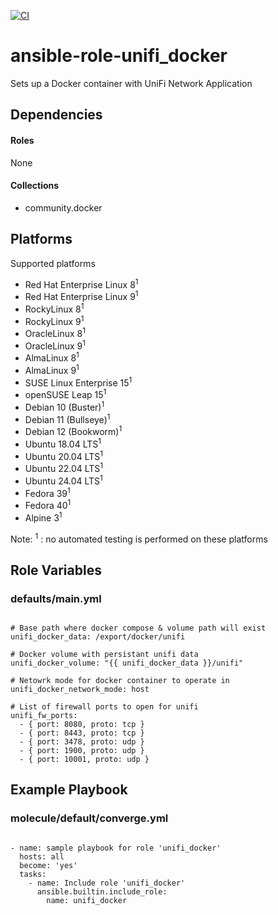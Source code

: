 [![CI](https://github.com/de-it-krachten/ansible-role-unifi_docker/workflows/CI/badge.svg?event=push)](https://github.com/de-it-krachten/ansible-role-unifi_docker/actions?query=workflow%3ACI)


# ansible-role-unifi_docker

Sets up a Docker container with UniFi Network Application



## Dependencies

#### Roles
None

#### Collections
- community.docker

## Platforms

Supported platforms

- Red Hat Enterprise Linux 8<sup>1</sup>
- Red Hat Enterprise Linux 9<sup>1</sup>
- RockyLinux 8<sup>1</sup>
- RockyLinux 9<sup>1</sup>
- OracleLinux 8<sup>1</sup>
- OracleLinux 9<sup>1</sup>
- AlmaLinux 8<sup>1</sup>
- AlmaLinux 9<sup>1</sup>
- SUSE Linux Enterprise 15<sup>1</sup>
- openSUSE Leap 15<sup>1</sup>
- Debian 10 (Buster)<sup>1</sup>
- Debian 11 (Bullseye)<sup>1</sup>
- Debian 12 (Bookworm)<sup>1</sup>
- Ubuntu 18.04 LTS<sup>1</sup>
- Ubuntu 20.04 LTS<sup>1</sup>
- Ubuntu 22.04 LTS<sup>1</sup>
- Ubuntu 24.04 LTS<sup>1</sup>
- Fedora 39<sup>1</sup>
- Fedora 40<sup>1</sup>
- Alpine 3<sup>1</sup>

Note:
<sup>1</sup> : no automated testing is performed on these platforms

## Role Variables
### defaults/main.yml
<pre><code>
# Base path where docker compose & volume path will exist
unifi_docker_data: /export/docker/unifi

# Docker volume with persistant unifi data
unifi_docker_volume: "{{ unifi_docker_data }}/unifi"

# Netowrk mode for docker container to operate in
unifi_docker_network_mode: host

# List of firewall ports to open for unifi
unifi_fw_ports:
  - { port: 8080, proto: tcp }
  - { port: 8443, proto: tcp }
  - { port: 3478, proto: udp }
  - { port: 1900, proto: udp }
  - { port: 10001, proto: udp }
</pre></code>




## Example Playbook
### molecule/default/converge.yml
<pre><code>
- name: sample playbook for role 'unifi_docker'
  hosts: all
  become: 'yes'
  tasks:
    - name: Include role 'unifi_docker'
      ansible.builtin.include_role:
        name: unifi_docker
</pre></code>

